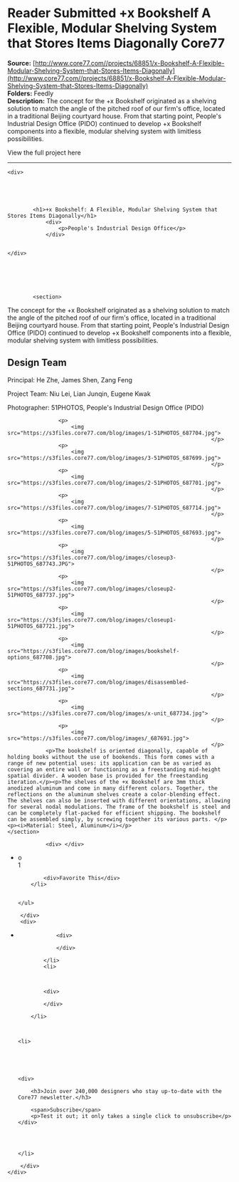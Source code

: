 # Reader Submitted +x Bookshelf A Flexible, Modular Shelving System that Stores Items Diagonally Core77

**Source:** [http://www.core77.com//projects/68851/x-Bookshelf-A-Flexible-Modular-Shelving-System-that-Stores-Items-Diagonally](http://www.core77.com//projects/68851/x-Bookshelf-A-Flexible-Modular-Shelving-System-that-Stores-Items-Diagonally)  
**Folders:** Feedly  
**Description:** The concept for the +x Bookshelf originated as a shelving solution to match the angle of the pitched roof of our firm's office, located in a traditional Beijing courtyard house. From that starting point, People's Industrial Design Office (PIDO) continued to develop +x Bookshelf components into a flexible, modular shelving system with limitless possibilities.

View the full project here

---

<div>
        <div>
            
    <div>
        

            
        

            <h1>+x Bookshelf: A Flexible, Modular Shelving System that Stores Items Diagonally</h1>
                <div>
                    <p>People's Industrial Design Office</p>
                </div>

        
    </div>

    




            <section>
<p>The concept for the +x Bookshelf originated as a shelving solution to match the angle of the pitched roof of our firm's office, located in a traditional Beijing courtyard house. From that starting point, People's Industrial Design Office (PIDO) continued to develop +x Bookshelf components into a flexible, modular shelving system with limitless possibilities.</p>
                        <h2>Design Team</h2>
<p>Principal: He Zhe, James Shen, Zang Feng</p><p>Project Team: Niu Lei, Lian Junqin, Eugene Kwak </p><p>Photographer: 51PHOTOS, People's Industrial Design Office (PIDO)</p>

                
                    <p>
                        <img src="https://s3files.core77.com/blog/images/1-51PHOTOS_687704.jpg">
                                                                    </p>
                    <p>
                        <img src="https://s3files.core77.com/blog/images/3-51PHOTOS_687699.jpg">
                                                                    </p>
                    <p>
                        <img src="https://s3files.core77.com/blog/images/2-51PHOTOS_687701.jpg">
                                                                    </p>
                    <p>
                        <img src="https://s3files.core77.com/blog/images/7-51PHOTOS_687714.jpg">
                                                                    </p>
                    <p>
                        <img src="https://s3files.core77.com/blog/images/5-51PHOTOS_687693.jpg">
                                                                    </p>
                    <p>
                        <img src="https://s3files.core77.com/blog/images/closeup3-51PHOTOS_687743.JPG">
                                                                    </p>
                    <p>
                        <img src="https://s3files.core77.com/blog/images/closeup2-51PHOTOS_687737.jpg">
                                                                    </p>
                    <p>
                        <img src="https://s3files.core77.com/blog/images/closeup1-51PHOTOS_687721.jpg">
                                                                    </p>
                    <p>
                        <img src="https://s3files.core77.com/blog/images/bookshelf-options_687708.jpg">
                                                                    </p>
                    <p>
                        <img src="https://s3files.core77.com/blog/images/disassembled-sections_687731.jpg">
                                                                    </p>
                    <p>
                        <img src="https://s3files.core77.com/blog/images/x-unit_687734.jpg">
                                                                    </p>
                    <p>
                        <img src="https://s3files.core77.com/blog/images/_687691.jpg">
                                                                    </p>
                <p>The bookshelf is oriented diagonally, capable of holding books without the use of bookends. This form comes with a range of new potential uses: its application can be as varied as covering an entire wall or functioning as a freestanding mid-height spatial divider. A wooden base is provided for the freestanding iteration.</p><p>The shelves of the +x Bookshelf are 3mm thick anodized aluminum and come in many different colors. Together, the reflections on the aluminum shelves create a color-blending effect. The shelves can also be inserted with different orientations, allowing for several nodal modulations. The frame of the bookshelf is steel and can be completely flat-packed for efficient shipping. The bookshelf can be assembled simply, by screwing together its various parts. </p><p><i>Material: Steel, Aluminum</i></p>                            </section>

                <div> </div>
        

                


<div>
    <ul>
        <li>
            <div>o
                <div> 1 </div>
            </div>
            
            <div>Favorite This</div>
        </li>
       
        
    </ul> 
</div>



        </div>
        <div>
            
    
<ul>
                <li>
                
                <div>
                    
                </div>

            </li>
            <li>
            


            <div>
                
            </div>

        </li>



    <li>
        
    

    

    <div>
        
        <h3>Join over 240,000 designers who stay up-to-date with the Core77 newsletter.</h3>
        
        <span>Subscribe</span>
        <p>Test it out; it only takes a single click to unsubscribe</p>
    </div>

    
    

    </li>
</ul>







        </div>
    </div>
                   
